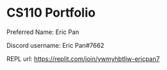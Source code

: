 # CS110 Portfolio

Preferred Name: Eric Pan

Discord username: Eric Pan#7662

REPL url: https://replit.com/join/ywmyhbtliw-ericpan7
